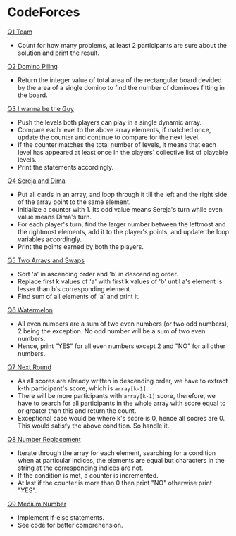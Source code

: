 # CodeForces

[Q1 Team](https://codeforces.com/problemset/problem/231/A)

- Count for how many problems, at least 2 participants are sure about the solution and print the result.

[Q2 Domino Piling](https://codeforces.com/problemset/problem/50/A)

- Return the integer value of total area of the rectangular board devided by the area of a single domino to find the number of dominoes fitting in the board.

[Q3 I wanna be the Guy](https://codeforces.com/problemset/problem/469/A)

- Push the levels both players can play in a single dynamic array.
- Compare each level to the above array elements, if matched once, update the counter and continue to compare for the next level.
- If the counter matches the total number of levels, it means that each level has appeared at least once in the players' collective list of playable levels.
- Print the statements accordingly.

[Q4 Sereja and Dima](https://codeforces.com/problemset/problem/381/A)

- Put all cards in an array, and loop through it till the left and the right side of the array point to the same element.
- Initialize a counter with 1. Its odd value means Sereja's turn while even value means Dima's turn.
- For each player's turn, find the larger number between the leftmost and the rightmost elements, add it to the player's points, and update the loop variables accordingly.
- Print the points earned by both the players.

[Q5 Two Arrays and Swaps](https://codeforces.com/problemset/problem/1353/B)

- Sort 'a' in ascending order and 'b' in descending order.
- Replace first k values of 'a' with first k values of 'b' until a's element is lesser than b's corresponding element.
- Find sum of all elements of 'a' and print it.

[Q6 Watermelon](https://codeforces.com/problemset/problem/4/A)

- All even numbers are a sum of two even numbers (or two odd numbers), 2 being the exception. No odd number will be a sum of two even numbers.
- Hence, print "YES" for all even numbers except 2 and "NO" for all other numbers.

[Q7 Next Round](https://codeforces.com/problemset/problem/158/A)

- As all scores are already written in descending order, we have to extract k-th participant's score, which is `array[k-1]`.
- There will be more participants with `array[k-1]` score, therefore, we have to search for all participants in the whole array with score equal to or greater than this and return the count.
- Exceptional case would be where k's score is 0, hence all socres are 0. This would satisfy the above condition. So handle it.

[Q8 Number Replacement](https://codeforces.com/problemset/problem/1744/A)

- Iterate through the array for each element, searching for a condition when at particular indices, the elements are equal but characters in the string at the corresponding indices are not.
- If the condition is met, a counter is incremented.
- At last if the counter is more than 0 then print "NO" otherwise print "YES".

[Q9 Medium Number](https://codeforces.com/problemset/problem/1760/A)

- Implement if-else statements.
- See code for better comprehension.
